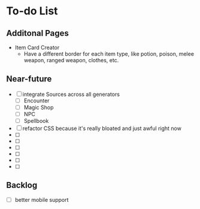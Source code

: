 # To-do List

## Additonal Pages
- Item Card Creator
    - Have a different border for each item type, like potion, poison, melee weapon, ranged weapon, clothes, etc.

## Near-future
- [ ] integrate Sources across all generators
    - [ ] Encounter
    - [ ] Magic Shop
    - [ ] NPC
    - [ ] Spellbook
- [ ] refactor CSS because it's really bloated and just awful right now
- [ ] 
- [ ] 
- [ ] 
- [ ] 
- [ ] 
- [ ] 

## Backlog
- [ ] better mobile support